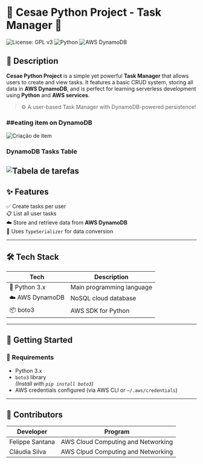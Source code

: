 # 🚀 Cesae Python Project - Task Manager 🐍

![License: GPL v3](https://img.shields.io/badge/License-GPLv3-blue.svg)
![Python](https://img.shields.io/badge/Python-3.x-blue?logo=python)
![AWS DynamoDB](https://img.shields.io/badge/Database-DynamoDB-4053D6?logo=amazon-aws)

## 📝 Description

**Cesae Python Project** is a simple yet powerful **Task Manager** that allows users to create and view tasks. It features a basic CRUD system, storing all data in **AWS DynamoDB**, and is perfect for learning serverless development using **Python** and **AWS services**.

> ⚙️ A user-based Task Manager with DynamoDB-powered persistence!

### ##eating item on DynamoDB
![Criação de item](./file-QbULtRkkHKANqfBPFJndsM)

### DynamoDB Tasks Table
![Tabela de tarefas](./file-KVXWdM1u2RGFKqu5x2gGUk)
---

## ✨ Features

✅ Create tasks per user  
📋 List all user tasks  
☁️ Store and retrieve data from **AWS DynamoDB**  
🧠 Uses `TypeSerializer` for data conversion  

---

## 🛠️ Tech Stack

| Tech           | Description                  |
|----------------|------------------------------|
| 🐍 Python 3.x   | Main programming language     |
| ☁️ AWS DynamoDB | NoSQL cloud database          |
| 📦 boto3        | AWS SDK for Python            |

---

## 🚀 Getting Started

### 🔧 Requirements

- Python 3.x
- `boto3` library  
  *(Install with `pip install boto3`)*
- AWS credentials configured (via AWS CLI or `~/.aws/credentials`)

---

## 👥 Contributors


| Developer       | Program                              |
|------------------|---------------------------------------|
| Felippe Santana  | AWS Cloud Computing and Networking    |
| Cláudia Silva    | AWS Clpud Computing and Networking    |     

